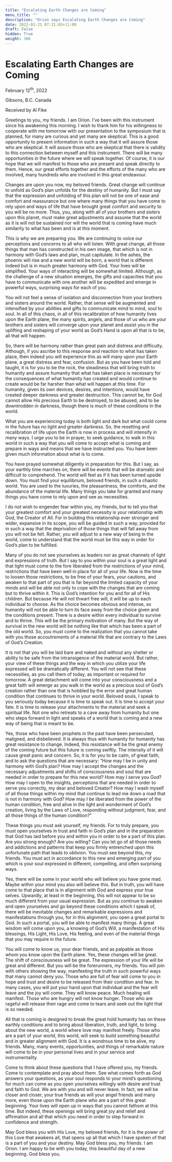 ```yaml
---
title: "Escalating Earth Changes are Coming"
menu_title: ""
description: "Orion says Escalating Earth Changes are Coming"
date: 2022-02-21 07:21:03+11:00
draft: False
hidden: True
weight: 386
---
```

# Escalating Earth Changes are Coming

February 12<sup>th</sup>, 2022

Gibsons, B.C. Canada

Received by Al Fike   



Greetings to you, my friends. I am Orion. I’ve been with this instrument since his awakening this morning. I wish to thank him for his willingness to cooperate with me tomorrow with our presentation to the symposium that is planned, for many are curious and yet many are skeptical. This is a good opportunity to present information in such a way that it will assure those who are skeptical. It will assure those who are skeptical that there is validity to this connection between myself and this instrument. There will be many opportunities in the future where we will speak together. Of course, it is our hope that we will manifest to those who are present and speak directly to them. Hence, our great efforts together and the efforts of the many who are involved, many hundreds who are involved in this great endeavour. 

Changes are upon you now, my beloved friends. Great change will continue to unfold as God’s plan unfolds for the destiny of humanity. But I must say that the expression and unfolding of this plan will not be one of ease and comfort and reassurance but one where many things that you have come to rely upon and ways of life that have brought great comfort and security to you will be no more. Thus, you, along with all of your brothers and sisters upon this planet, must make great adjustments and assume that the world as it is will not be sustained nor will the world that is coming have much similarity to what has been and is at this moment.

This is why we are preparing you. We are continuing to voice our perceptions and concerns to all who will listen. With great change, all those things that man has constructed in his own image, that which is not in harmony with God’s laws and plan, must capitulate. In the ashes, the phoenix will rise and a new world will be born, a world that is different indeed but is in much greater harmony with God. Your lives will be simplified. Your ways of interacting will be somewhat limited. Although, as the challenge of a new situation emerges, the gifts and capacities that you have to communicate with one another will be expedited and emerge in powerful ways, surprising ways for each of you.

You will not feel a sense of isolation and disconnection from your brothers and sisters around the world. Rather, that sense will be augmented and intensified by your abilities and gifts to communicate mind to mind, soul to soul. In all of this chaos, in all of this recalibration of how humanity lives upon the Earth plane, the many spirits, angels, and those of us who are your brothers and sisters will converge upon your planet and assist you in the uplifting and reshaping of your world as God’s Hand is upon all that is to be, all that will happen.

So, there will be harmony rather than great pain and distress and difficulty. Although, if you ascribe to this response and reaction to what has taken place, then indeed you will experience this as will many upon your Earth plane, a great distress and fear, confusion. But as you have been told and taught, it is for you to be the rock, the steadiness that will bring truth to humanity and assure humanity that what has taken place is necessary for the consequences of what humanity has created and would continue to create would be far harsher than what will happen at this time. For humanity, given its own devices, desires, and intentions, would have created deeper darkness and greater destruction. This cannot be, for God cannot allow His precious Earth to be destroyed, to be abused, and to be downtrodden in darkness, though there is much of these conditions in the world.

What you are experiencing today is both light and dark but what could come in the future has no light and greater darkness. So, the resetting and recalibration of life upon the Earth is now in process and will intensify in many ways. I urge you to be in prayer, to seek guidance, to walk in this world in such a way that you will come to accept what is coming and prepare in ways and means that we have instructed you. You have been given much information about what is to come. 

You have prayed somewhat diligently in preparation for this. But I say, as your earthly time marches on, there will be events that will be dramatic and difficult to comprehend. The world will feel as if it has been turned upside down. You must find your equilibrium, beloved friends, in such a chaotic world. You are used to the luxuries, the pleasantness, the comforts, and the abundance of the material life. Many things you take for granted and many things you have come to rely upon and see as necessities.

I do not wish to engender fear within you, my friends, but to tell you that your greatest comfort and your greatest necessity is your relationship with God, the Creator of All. For in building this relationship ever stronger and wider, expansive in its scope, you will be guided in such a way, provided for in such a way that the deprivation of those things that will fall away from you will not be felt. Rather, you will adjust to a new way of being in the world, come to understand that the world must be this way in order for God’s plan to be fulfilled.

Many of you do not see yourselves as leaders nor as great channels of light and expressions of truth. But I say to you within your soul is a great light and that light must come to the fore liberated from the restrictions of your mind, restrictions that have been well in place for all of your life. Now is the time to loosen those restrictions, to be free of your fears, your cautions, and awaken to that part of you that is far beyond the limited capacity of your minds and will be able not only to cope with the changes that are coming but to thrive within it.
This is God’s intention for you and for all of His children. But because He will not thwart free will, it will be up to each individual to choose. As the choice becomes obvious and intense, so humanity will not be able to turn its face away from the choice given and the conditions present. There is a desire within every individual to survive and to thrive. This will be the primary motivation of many. But the way of survival in the new world will be nothing like that which has been a part of the old world. So, you must come to the realization that you cannot take with you those accoutrements of a material life that are contrary to the Laws of God’s Creation.

It is not that you will be laid bare and naked and without any shelter or ability to be safe from the intransigence of the material world. But rather, your view of these things and the way in which you utilize your life expressed will be dramatically different. You will not see that these necessities, as you call them of today, as important or required for tomorrow. A great detachment will come into your consciousness and a great faith will emerge as you walk in the world as a precious soul of God’s creation rather than one that is hobbled by the error and great human condition that continues to thrive in your world.
Beloved souls, I speak to you seriously today because it is time to speak out. It is time to accept your fate. It is time to release your attachments to the material and seek a spiritual life. Not one who retreats to a cave away from humanity but one who steps forward in light and speaks of a world that is coming and a new way of being that is meant to be. 

Yes, those who have been prophets in the past have been persecuted, maligned, and disbelieved. It is always thus with humanity for humanity has great resistance to change. Indeed, this resistance will be the great enemy of the coming future but this future is coming swiftly. The intensity of it will cause great panic and concern. So, it is for you to be calm, of great faith, and to ask the questions that are necessary: “How may I be in unity and harmony with God’s plan? How may I accept the changes and the necessary adjustments and shifts of consciousness and soul that are needed in order to prepare for this new world? How may I serve you God? How may I open to the insights, perceptions that are needed in order to serve you correctly, my dear and beloved Creator? How may I wash myself of all those things within my mind that continue to lead me down a road that is not in harmony with God? How may I be liberated from the power of the human condition, free and alive in the light and wonderment of God’s creation, living by the Laws of Love, responding without judgment, fear, and all those things of the human condition?”

These things you must ask yourself, my friends. For to truly prepare, you must open yourselves in trust and faith in God’s plan and in the preparation that God has laid before you and within you in order to be a part of this plan. Are you strong enough? Are you willing? Can you let go of all those needs and addictions and patterns that keep you firmly entrenched upon this unfortunate path that leads to oblivion. You must see beyond this, my friends. You must act in accordance to this new and emerging part of you which is your soul expressed in different, compelling, and often surprising ways. 

Yes, there will be some in your world who will believe you have gone mad. Maybe within your mind you also will believe this. But in truth, you will have come to that place that is in alignment with God and express your true selves. Upwardly, at least in the beginning, this will not appear to be so much different from your usual expression. But as you continue to awaken and open yourselves and go beyond these conditions which I speak of, there will be inevitable changes and remarkable expressions and manifestations through you, for in this alignment, you open a great portal to God. In such a portal, you will be able to manifest many things. A great wisdom will come upon you, a knowing of God’s Will, a manifestation of His blessings, His Light, His Love, His feeling, and even of the material things that you may require in the future.

You will come to know us, your dear friends, and as palpable as those whom you know upon the Earth plane. Yes, these changes will be great. The shift of consciousness will be great. The expression of your life will be great and different. But you will be the forerunners, my friends. You will join with others showing the way, manifesting the truth in such powerful ways that many cannot deny you. Those who are full of fear will come to you in hope and trust and desire to be released from their condition and fear. In many cases, you will put your hand upon that individual and the fear will leave and the joy will come. They will know peace. Much healing will manifest. Those who are hungry will not know hunger. Those who are rageful will release their rage and come to tears and seek out the light that is so needed.

All that is coming is designed to break the great hold humanity has on these earthly conditions and to bring about liberation, truth, and light, to bring about the new world, a world where love may manifest freely. Those who are a part of your world, this world, will seek to build something beautiful and in greater alignment with God. It is a wondrous time to be alive, my friends. Many, many events, opportunities, and things of remarkable nature will come to be in your personal lives and in your service and instrumentality. 

Come to think about these questions that I have offered you, my friends. Come to contemplate and pray about them. See what comes forth as God answers your questions, as your soul responds to your mind’s questioning, for much can come as you open yourselves willingly with desire and trust and faith to God. 
We are with you and will never leave. In fact, we will be closer and closer, your true friends as will your angel friends and many more, even those upon the Earth plane who are a part of this great beginning. Your lives will open up in ways that you cannot fathom at this time. But indeed, these openings will bring great joy and relief and affirmation and all that which you need in order to step forward in confidence and strength.

May God bless you with His Love, my beloved friends, for it is the power of this Love that awakens all, that opens up all that which I have spoken of that is a part of you and your destiny. May God bless you, my friends. I am Orion. I am happy to be with you today, this beautiful day of a new beginning. God bless you.